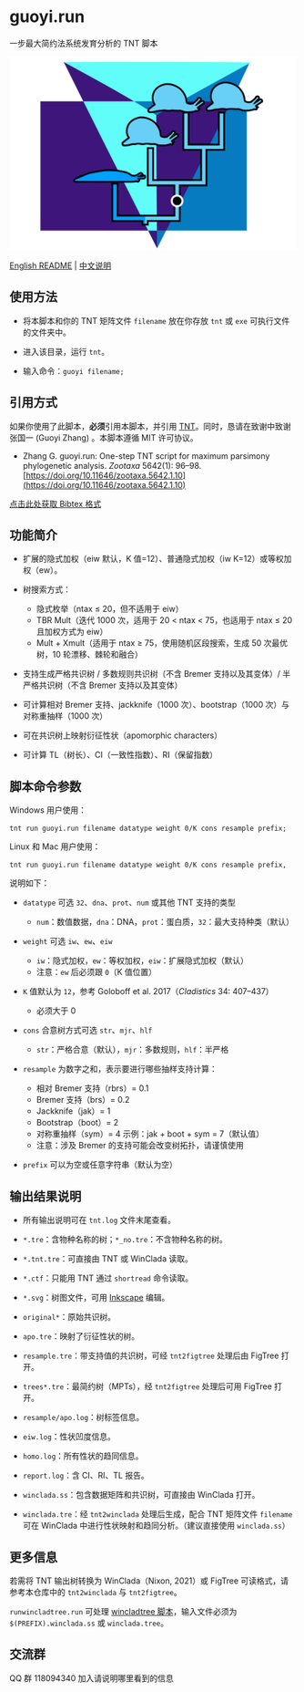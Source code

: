 # guoyi.run

一步最大简约法系统发育分析的 TNT 脚本

![](./cover.svg)

[English README](./README.md) | [中文说明](./README.zh.md)

## 使用方法

* 将本脚本和你的 TNT 矩阵文件 `filename` 放在你存放 `tnt` 或 `exe` 可执行文件的文件夹中。

* 进入该目录，运行 `tnt`。

* 输入命令：`guoyi filename;`

## 引用方式

如果你使用了此脚本，**必须**引用本脚本，并引用 [TNT](https://www.lillo.org.ar/phylogeny/tnt/)。同时，恳请在致谢中致谢 张国一 (Guoyi Zhang) 。本脚本遵循 MIT 许可协议。

* Zhang G. guoyi.run: One-step TNT script for maximum parsimony phylogenetic analysis. *Zootaxa* 5642(1): 96–98. [https://doi.org/10.11646/zootaxa.5642.1.10](https://doi.org/10.11646/zootaxa.5642.1.10)

[点击此处获取 Bibtex 格式](./citation.bib)

## 功能简介

* 扩展的隐式加权（eiw 默认，K 值=12）、普通隐式加权（iw K=12）或等权加权（ew）。

* 树搜索方式：

  * 隐式枚举（ntax ≤ 20，但不适用于 eiw）
  * TBR Mult（迭代 1000 次，适用于 20 < ntax < 75，也适用于 ntax ≤ 20 且加权方式为 eiw）
  * Mult + Xmult（适用于 ntax ≥ 75，使用随机区段搜索，生成 50 次最优树，10 轮漂移、棘轮和融合）

* 支持生成严格共识树 / 多数规则共识树（不含 Bremer 支持以及其变体）/ 半严格共识树（不含 Bremer 支持以及其变体）

* 可计算相对 Bremer 支持、jackknife（1000 次）、bootstrap（1000 次）与对称重抽样（1000 次）

* 可在共识树上映射衍征性状（apomorphic characters）

* 可计算 TL（树长）、CI（一致性指数）、RI（保留指数）

## 脚本命令参数

Windows 用户使用：

```
tnt run guoyi.run filename datatype weight 0/K cons resample prefix;
```

Linux 和 Mac 用户使用：

```
tnt run guoyi.run filename datatype weight 0/K cons resample prefix,
```

说明如下：

* `datatype` 可选 `32`、`dna`、`prot`、`num` 或其他 TNT 支持的类型

  * `num`：数值数据，`dna`：DNA，`prot`：蛋白质，`32`：最大支持种类（默认）

* `weight` 可选 `iw`、`ew`、`eiw`

  * `iw`：隐式加权，`ew`：等权加权，`eiw`：扩展隐式加权（默认）
  * 注意：`ew` 后必须跟 `0`（K 值位置）

* `K` 值默认为 `12`，参考 Goloboff et al. 2017（*Cladistics* 34: 407–437）

  * 必须大于 0

* `cons` 合意树方式可选 `str`、`mjr`、`hlf`

  * `str`：严格合意（默认），`mjr`：多数规则，`hlf`：半严格

* `resample` 为数字之和，表示要进行哪些抽样支持计算：

  * 相对 Bremer 支持（rbrs）= 0.1
  * Bremer 支持（brs）= 0.2
  * Jackknife（jak）= 1
  * Bootstrap（boot）= 2
  * 对称重抽样（sym）= 4
    示例：jak + boot + sym = 7（默认值）
  * 注意：涉及 Bremer 的支持可能会改变树拓扑，请谨慎使用

* `prefix` 可以为空或任意字符串（默认为空）

## 输出结果说明

* 所有输出说明可在 `tnt.log` 文件末尾查看。

* `*.tre`：含物种名称的树；`*_no.tre`：不含物种名称的树。

* `*.tnt.tre`：可直接由 TNT 或 WinClada 读取。

* `*.ctf`：只能用 TNT 通过 `shortread` 命令读取。

* `*.svg`：树图文件，可用 [Inkscape](https://inkscape.org) 编辑。

* `original*`：原始共识树。

* `apo.tre`：映射了衍征性状的树。

* `resample.tre`：带支持值的共识树，可经 `tnt2figtree` 处理后由 FigTree 打开。

* `trees*.tre`：最简约树（MPTs），经 `tnt2figtree` 处理后可用 FigTree 打开。

* `resample/apo.log`：树标签信息。

* `eiw.log`：性状凹度信息。

* `homo.log`：所有性状的趋同信息。

* `report.log`：含 CI、RI、TL 报告。

* `winclada.ss`：包含数据矩阵和共识树，可直接由 WinClada 打开。

* `winclada.tre`：经 `tnt2winclada` 处理后生成，配合 TNT 矩阵文件 `filename` 可在 WinClada 中进行性状映射和趋同分析。（建议直接使用 `winclada.ss`）

## 更多信息

若需将 TNT 输出树转换为 WinClada（Nixon, 2021）或 FigTree 可读格式，请参考本仓库中的 `tnt2winclada` 与 `tnt2figtree`。

`runwincladtree.run` 可处理 [wincladtree 脚本](https://www.lillo.org.ar/phylogeny/tnt/scripts/wincladtree.run)，输入文件必须为 `$(PREFIX).winclada.ss` 或 `winclada.tree`。

## 交流群

QQ 群 118094340 加入请说明哪里看到的信息
